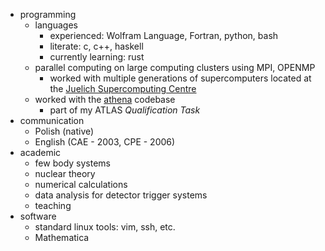 * programming
  * languages
    * experienced: Wolfram Language, Fortran, python, bash
    * literate: c, c++, haskell
    * currently learning: rust
  * parallel computing on large computing clusters using MPI, OPENMP
    * worked with multiple generations of supercomputers
	  located at the 
	  [Juelich Supercomputing Centre](https://www.fz-juelich.de/en/ias/jsc/systems/supercomputers) 
  * worked with the [athena](https://gitlab.cern.ch/atlas/athena) codebase
    * part of my ATLAS *Qualification Task*
* communication
  * Polish (native)
  * English (CAE - 2003, CPE - 2006)
* academic 
  * few body systems
  * nuclear theory
  * numerical calculations
  * data analysis for detector trigger systems
  * teaching
* software
  * standard linux tools: vim, ssh, etc. 
  * Mathematica
